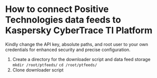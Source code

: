 # How to connect Positive Technologies data feeds to Kaspersky CyberTrace TI Platform
Kindly change the API key, absolute paths, and root user to your own credentials for enhanced security and precise configuration.

1. Create a directory for the downloader script and data feed storage
` mkdir /root/ptfeeds/`
`cd /root/ptfeeds/`
2. Clone downloader script
